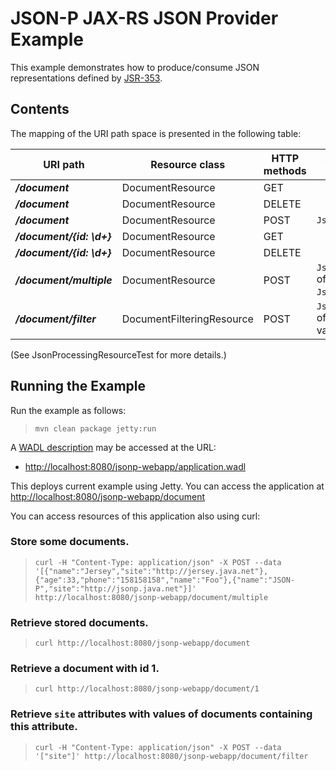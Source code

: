 <!--

    DO NOT ALTER OR REMOVE COPYRIGHT NOTICES OR THIS HEADER.

    Copyright (c) 2015 Oracle and/or its affiliates. All rights reserved.

    The contents of this file are subject to the terms of either the GNU
    General Public License Version 2 only ("GPL") or the Common Development
    and Distribution License("CDDL") (collectively, the "License").  You
    may not use this file except in compliance with the License.  You can
    obtain a copy of the License at
    http://glassfish.java.net/public/CDDL+GPL_1_1.html
    or packager/legal/LICENSE.txt.  See the License for the specific
    language governing permissions and limitations under the License.

    When distributing the software, include this License Header Notice in each
    file and include the License file at packager/legal/LICENSE.txt.

    GPL Classpath Exception:
    Oracle designates this particular file as subject to the "Classpath"
    exception as provided by Oracle in the GPL Version 2 section of the License
    file that accompanied this code.

    Modifications:
    If applicable, add the following below the License Header, with the fields
    enclosed by brackets [] replaced by your own identifying information:
    "Portions Copyright [year] [name of copyright owner]"

    Contributor(s):
    If you wish your version of this file to be governed by only the CDDL or
    only the GPL Version 2, indicate your decision by adding "[Contributor]
    elects to include this software in this distribution under the [CDDL or GPL
    Version 2] license."  If you don't indicate a single choice of license, a
    recipient has the option to distribute your version of this file under
    either the CDDL, the GPL Version 2 or to extend the choice of license to
    its licensees as provided above.  However, if you add GPL Version 2 code
    and therefore, elected the GPL Version 2 license, then the option applies
    only if the new code is made subject to such option by the copyright
    holder.

-->

JSON-P JAX-RS JSON Provider Example
===================================

This example demonstrates how to produce/consume JSON representations
defined by [JSR-353](http://jcp.org/en/jsr/detail?id=353).

Contents
--------

The mapping of the URI path space is presented in the following table:

URI path                    | Resource class              | HTTP methods   | Allowed values
--------------------------- | --------------------------- | -------------- | ------------------------------
**_/document_**             | DocumentResource            | GET            |
**_/document_**             | DocumentResource            | DELETE         | 
**_/document_**             | DocumentResource            | POST           | `JsonObject`
**_/document/{id: \d+}_**   | DocumentResource            | GET            | 
**_/document/{id: \d+}_**   | DocumentResource            | DELETE         | 
**_/document/multiple_**    | DocumentResource            | POST           | `JsonArray` of `JsonObject`s
**_/document/filter_**      | DocumentFilteringResource   | POST           | `JsonArray` of string values

(See JsonProcessingResourceTest for more details.)

Running the Example
-------------------

Run the example as follows:

>     mvn clean package jetty:run

A [WADL description](http://wadl.java.net/#spec) may be accessed at the URL:

-   <http://localhost:8080/jsonp-webapp/application.wadl>

This deploys current example using Jetty. You can access the application at <http://localhost:8080/jsonp-webapp/document>

You can access resources of this application also using curl:

### Store some documents.

>     curl -H "Content-Type: application/json" -X POST --data '[{"name":"Jersey","site":"http://jersey.java.net"},{"age":33,"phone":"158158158","name":"Foo"},{"name":"JSON-P","site":"http://jsonp.java.net"}]' http://localhost:8080/jsonp-webapp/document/multiple

### Retrieve stored documents.

>     curl http://localhost:8080/jsonp-webapp/document

### Retrieve a document with id 1.

>     curl http://localhost:8080/jsonp-webapp/document/1

### Retrieve `site` attributes with values of documents containing this attribute.

>     curl -H "Content-Type: application/json" -X POST --data '["site"]' http://localhost:8080/jsonp-webapp/document/filter
